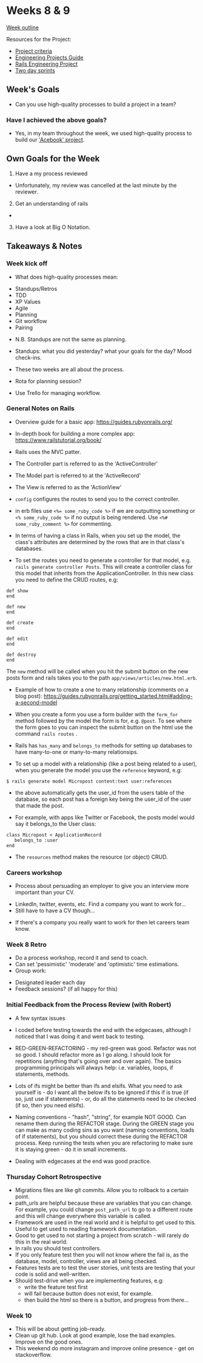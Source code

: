 # Weeks 8 & 9
[Week outline](https://github.com/makersacademy/course/blob/master/week_outlines.md/#week-8-9)

Resources for the Project:
* [Project criteria](https://github.com/makersacademy/course/blob/master/final_projects/project_criteria.md)
* [Engineering Projects Guide](https://github.com/makersacademy/course/tree/master/engineering_projects)
* [Rails Engineering Project](https://github.com/makersacademy/course/tree/master/engineering_projects/rails)
* [Two day sprints](https://github.com/makersacademy/acebook-rails-template/blob/master/CONTRIBUTING.md) 

## Week's Goals

* Can you use high-quality processes to build a project in a team?


### Have I achieved the above goals?

* Yes, in my team throughout the week, we used high-quality process to build our ['Acebook' project](https://github.com/Kaymo1990/acebook---CharliesAngels).

## Own Goals for the Week

1. Have a my process reviewed
* Unfortunately, my review was cancelled at the last minute by the reviewer.

2. Get an understanding of rails
* 

3. Have a look at Big O Notation. 

## Takeaways & Notes

### Week kick off
* What does high-quality processes mean:
- Standups/Retros
- TDD
- XP Values
- Agile
- Planning
- Git workflow
- Pairing

* N.B. Standups are not the same as planning.
- Standups: what you did yesterday? what your goals for the day? Mood check-ins.

* These two weeks are all about the process.

* Rota for planning session?

* Use Trello for managing workflow.

### General Notes on Rails
* Overview guide for a basic app: https://guides.rubyonrails.org/
* In-depth book for building a more complex app: https://www.railstutorial.org/book/

* Rails uses the MVC patter.

* The Controller part is referred to as the 'ActiveController'
* The Model part is referred to at the 'ActiveRecord'
* The View is referred to as the 'ActionView'
* ```config``` configures the routes to send you to the correct controller.

* in erb files use ```<%= some_ruby_code %>``` if we are outputting something or ```<% some_ruby_code %>``` if no output is being rendered. Use ```<%# some_ruby_comment %>``` for commenting.

* In terms of having a class in Rails, when you set up the model, the class's attributes are determined by the rows that are in that class's databases. 

* To set the routes you need to generate a controller for that model, e.g. ```rails generate controller Posts```. This will create a controller class for this model that inherits from the ApplicationController. In this new class you need to define the CRUD routes, e.g:
```
def show
end

def new
end

def create
end

def edit 
end

def destroy
end
```
The ```new``` method will be called when you hit the submit button on the new posts form and rails takes you to the path ```app/views/articles/new.html.erb```.

* Example of how to create a one to many relationship (comments on a blog post):
https://guides.rubyonrails.org/getting_started.html#adding-a-second-model

* When you create a form you use a form builder with the ```form_for``` method followed by the model the form is for, e.g. ```@post```. To see where the form goes to you can inspect the submit button on the html use the command ```rails routes``` .

* Rails has ```has_many``` and ```belongs_to``` methods for setting up databases to have many-to-one or many-to-many relationsips. 

* To set up a model with a relationship (like a post being related to a user), when you generate the model you use the `reference` keyword, e.g:
```
$ rails generate model Micropost content:text user:references
```
- the above automatically gets the user_id from the users table of the database, so each post has a foreign key being the user_id of the user that made the post. 

* For example, with apps like Twitter or Facebook, the posts model would say it belongs_to the User class:
```
class Micropost < ApplicationRecord
   belongs_to :user
end
```

* The ```resources``` method makes the resource (or object) CRUD.

### Careers workshop
* Process about persuading an employer to give you an interview more important than your CV.
- LinkedIn, twitter, events, etc. Find a company you want to work for...
- Still have to have a CV though...
* If there's a company you really want to work for then let careers team know.

### Week 8 Retro
* Do a process workshop, record it and send to coach.
* Can set 'pessimistic' 'moderate' and 'optimistic' time estimations. 
* Group work:
- Designated leader each day
- Feedback sessions? (if all happy for this)

### Initial Feedback from the Process Review (with Robert)
* A few syntax issues
* I coded before testing towards the end with the edgecases, although I noticed that I was doing it and went back to testing. 

* RED-GREEN-REFACTORING - my red-green was good. Refactor was not so good. I should refactor more as I go along. I should look for repetitions (anything that's going over and over again). The basics programming principals will always help: i.e. variables, loops, if statements, methods.

* Lots of ifs might be better than ifs and elsifs. What you need to ask yourself is - do I want all the below ifs to be ignored if this if is true (if so, just use if statements) - or, do all the statements need to be checked (if so, then you need elsifs).

* Naming conventions - "hash", "string", for example NOT GOOD. Can rename them during the REFACTOR stage. During the GREEN stage you can make as many coding sins as you want (naming conventions, loads of if statements), but you should correct these during the REFACTOR process. Keep running the tests when you are refactoring to make sure it is staying green - do it in small increments.

* Dealing with edgecases at the end was good practice. 

### Thursday Cohort Retrospective
* Migrations files are like git commits. Allow you to rollback to a certain point. 
* path_urls are helpful because these are variables that you can change. For example, you could change ```post_path_url``` to go to a different route and this will change everywhere this variable is called. 
* Framework are used in the real world and it is helpful to get used to this. Useful to get used to reading framework documentation. 
* Good to get used to not starting a project from scratch - will rarely do this in the real world. 
* In rails you should test controllers. 
* If you only feature test then you will not know where the fail is, as the database, model, controller, views are all being checked. 
* Features tests are to test the user stories, unit tests are testing that your code is solid and well-written.
* Should test-drive when you are implementing features, e.g:
   - write the feature test first
   - will fail because button does not exist, for example. 
   - then build the html so there is a button, and progress from there...

### Week 10
* This will be about getting job-ready.
* Clean up git hub. Look at good example, lose the bad examples. Improve on the good ones. 
* This weekend do more instagram and improve online presence - get on stackoverflow. 
